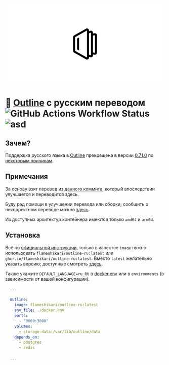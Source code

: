 ![](.github/assets/opengraph.png)

# 📖 [Outline](https://github.com/outline/outline) с русским переводом ![GitHub Actions Workflow Status](https://img.shields.io/github/actions/workflow/status/flameshikari/outline-ru/build.yml) ![asd](https://img.shields.io/github/v/release/flameshikari/outline-ru)

## Зачем?

Поддержка русского языка в [Outline](https://github.com/outline/outline) прекращена в версии [0.71.0](https://github.com/outline/outline/releases/tag/v0.71.0) по [некоторым причинам](https://github.com/outline/outline/discussions/5706).

## Примечания

За основу взят перевод из [данного коммита](https://github.com/outline/outline/commit/228d1faa9fd3cbb82409d98e1443fed65adc5715), который впоследствии улучшается и переводится здесь.

Буду рад помощи в улучшении перевода или сборки; сообщить о некорректном переводе можно [здесь](https://github.com/flameshikari/outline-ru/discussions/8).

Из доступных архитектур контейнера имеются только `amd64` и `arm64`.

## Установка

Всё по [официальной инструкции](https://docs.getoutline.com/s/hosting/doc/docker-7pfeLP5a8t), только в качестве `image` нужно использовать `flameshikari/outline-ru:latest` или `ghcr.io/flameshikari/outline-ru:latest`. Вместо `latest` желательно указать версию; доступные смотреть [здесь](https://github.com/flameshikari/outline-ru/tags).

Также укажите `DEFAULT_LANGUAGE=ru_RU` в [docker.env](https://github.com/outline/outline/blob/main/.env.sample) или в `environments` (в зависимости от вашей конфигурации).

```yaml
  ...

  outline:
    image: flameshikari/outline-ru:latest
    env_file: ./docker.env
    ports:
      - "3000:3000"
    volumes:
      - storage-data:/var/lib/outline/data
    depends_on:
      - postgres
      - redis

  ...
```
